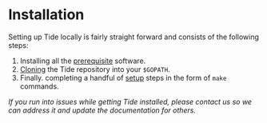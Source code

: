 # Installation

Setting up Tide locally is fairly straight forward and consists of the following steps:

1. Installing all the [prerequisite](prerequisites.md) software.
1. [Cloning](cloning.md) the Tide repository into your `$GOPATH`.
1. Finally. completing a handful of [setup](setup.md) steps in the form of `make` commands.

_If you run into issues while getting Tide installed, please contact us so we can address it and update the documentation for others._